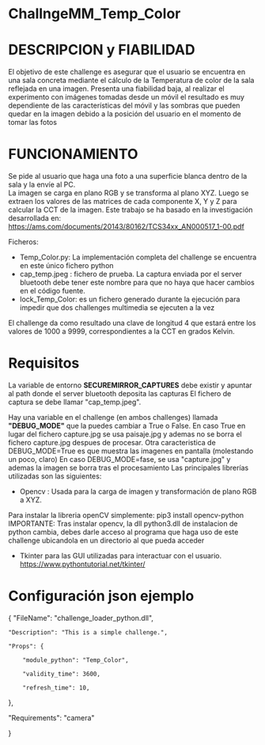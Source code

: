 # ChallngeMM_Temp_Color
# DESCRIPCION y FIABILIDAD
El objetivo de este challenge es asegurar que el usuario se encuentra en una sala concreta mediante el cálculo de la Temperatura de color de la sala reflejada en una imagen.
Presenta una fiabilidad baja, al realizar el experimento con imágenes tomadas desde un móvil el resultado es muy dependiente de las características del móvil y las sombras que pueden quedar en la imagen debido a la posición del usuario en el momento de tomar las fotos

# FUNCIONAMIENTO
Se pide al usuario que haga una foto a una superficie blanca dentro de la sala y la envíe al PC.  
La imagen se carga en plano RGB y se transforma al plano XYZ. Luego se extraen los valores de las matrices de cada componente X, Y y Z para calcular la CCT de la imagen. Este trabajo se ha basado en la investigación desarrollada en: https://ams.com/documents/20143/80162/TCS34xx_AN000517_1-00.pdf

Ficheros:

- Temp_Color.py: La implementación completa del challenge se encuentra en este único fichero python
- cap_temp.jpeg : fichero de prueba. La captura enviada por el server bluetooth debe tener este nombre para que no haya que hacer cambios en el código fuente.
- lock_Temp_Color: es un fichero generado durante la ejecución para impedir que dos challenges multimedia se ejecuten a la vez

El challenge da como resultado una clave de longitud 4 que estará entre los valores de 1000 a 9999, correspondientes a la CCT en grados Kelvin.

# Requisitos
La variable de entorno **SECUREMIRROR_CAPTURES** debe existir y apuntar al path donde el server bluetooth deposita las capturas
El fichero de captura se debe llamar "cap_temp.jpeg".

Hay una variable en el challenge (en ambos challenges) llamada **"DEBUG_MODE"** que la puedes cambiar a True o False. En caso True en lugar del fichero capture.jpg se usa paisaje.jpg y ademas no se borra el fichero capture.jpg despues de procesar. Otra caracteristica de DEBUG_MODE=True es que muestra las imagenes en pantalla (molestando un poco, claro)
En caso DEBUG_MODE=fase, se usa "capture.jpg" y ademas la imagen se borra tras el procesamiento
Las principales librerías utilizadas son las siguientes:
- Opencv : Usada para la carga de imagen y transformación de plano RGB a XYZ.

Para instalar la libreria openCV simplemente:
pip3 install opencv-python
IMPORTANTE: Tras instalar opencv, la dll python3.dll de instalacion de python cambia, debes darle acceso al programa que haga uso de este challenge ubicandola en un directorio al que pueda acceder

- Tkinter para las GUI utilizadas para interactuar con el usuario. https://www.pythontutorial.net/tkinter/

# Configuración json ejemplo
{
	"FileName": "challenge_loader_python.dll",
 
	"Description": "This is a simple challenge.",
 
	"Props": {
 
		"module_python": "Temp_Color",
  
		"validity_time": 3600,
  
		"refresh_time": 10,
  
   
  },
  
  "Requirements": "camera" 
  
}




